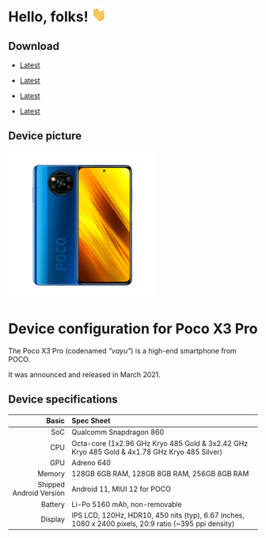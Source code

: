 # Hello, folks! <img src="https://github.com/miuisr/miuisr/blob/main/extras/wave.gif" width="30px" height="30px" />

## Download
- <a href="#">Latest</a>

- <a href="#">Latest</a>
- <a href="#">Latest</a>
- <a href="#">Latest</a>


## Device picture

![Poco X3 Pro](https://github.com/miuisr/miuisr/blob/main/image_devices/vayu.png "Poco X3 Pro")

Device configuration for Poco X3 Pro
=========================================

The Poco X3 Pro (codenamed _"vayu"_) is a high-end smartphone from POCO.

It was announced and released in March 2021.

## Device specifications

Basic   | Spec Sheet
-------:|:-------------------------
SoC     | Qualcomm Snapdragon 860
CPU     | Octa-core (1x2.96 GHz Kryo 485 Gold & 3x2.42 GHz Kryo 485 Gold & 4x1.78 GHz Kryo 485 Silver)
GPU     | Adreno 640
Memory  | 128GB 6GB RAM, 128GB 8GB RAM, 256GB 8GB RAM
Shipped Android Version | Android 11, MIUI 12 for POCO
Battery | Li-Po 5160 mAh, non-removable
Display | IPS LCD, 120Hz, HDR10, 450 nits (typ), 6.67 inches, 1080 x 2400 pixels, 20:9 ratio (~395 ppi density)


